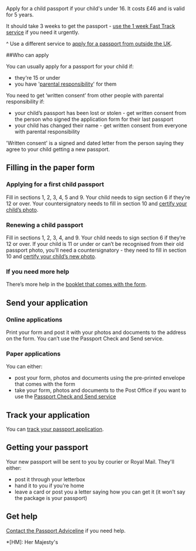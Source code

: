 Apply for a child passport if your child's under 16. It costs £46 and is valid for 5 years.

It should take 3 weeks to get the passport - [use the 1 week Fast Track service](/get-a-passport-urgently) if you need it urgently.

^ Use a different service to [apply for a passport from outside the UK](/overseas-passports).

##Who can apply

You can usually apply for a passport for your child if: 

- they're 15 or under 
- you have '[parental responsibility](/parental-rights-responsibilities/who-has-parental-responsibility)' for them

You need to get ‘written consent’ from other people with parental responsibility if:

- your child’s passport has been lost or stolen - get written consent from the person who signed the application form for their last passport
- your child has changed their name - get written consent from everyone with parental responsibility

'Written consent' is a signed and dated letter from the person saying they agree to your child getting a new passport.

## Filling in the paper form

### Applying for a first child passport

Fill in sections 1, 2, 3, 4, 5 and 9. Your child needs to sign section 6 if they’re 12 or over. Your countersignatory needs to fill in section 10 and [certify your child’s photo](/countersigning-passport-applications/when-to-sign-what-to-do). 

### Renewing a child passport

Fill in sections 1, 2, 3, 4, and 9. Your child needs to sign section 6 if they’re 12 or over. If your child is 11 or under or can’t be recognised from their old passport photo, you’ll need a countersignatory - they need to fill in section 10 and [certify your child’s new photo](/countersigning-passport-applications/when-to-sign-what-to-do).

### If you need more help

There’s more help in the [booklet that comes with the form](/government/publications/applying-for-a-passport).

## Send your application

### Online applications

Print your form and post it with your photos and documents to the address on the form. You can’t use the Passport Check and Send service.

### Paper applications

You can either:

- post your form, photos and documents using the pre-printed envelope that comes with the form
- take your form, photos and documents to the Post Office if you want to use the [Passport Check and Send service](/how-the-post-office-check-and-send-service-works)

## Track your application

You can [track your passport application](/track-passport-application). 

## Getting your passport

Your new passport will be sent to you by courier or Royal Mail. They'll either: 

- post it through your letterbox
- hand it to you if you're home
- leave a card or post you a letter saying how you can get it (it won't say the package is your passport)

## Get help

[Contact the Passport Adviceline](/passport-advice-line) if you need help.

*[HM]: Her Majesty's
